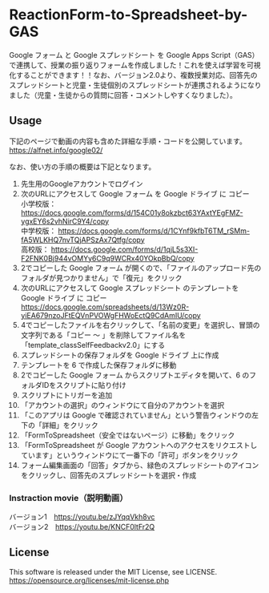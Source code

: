 # ReactionForm-to-Spreadsheet-by-GAS
Google フォーム と Google スプレッドシート を Google Apps Script（GAS）で連携して、授業の振り返りフォームを作成しました！これを使えば学習を可視化することができます！！なお、バージョン2.0より、複数授業対応、回答先のスプレッドシートと児童・生徒個別のスプレッドシートが連携されるようになりました（児童・生徒からの質問に回答・コメントしやすくなりました）。

## Usage
下記のページで動画の内容も含めた詳細な手順・コードを公開しています。  
https://alfnet.info/google02/

なお、使い方の手順の概要は下記となります。
1. 先生用のGoogleアカウントでログイン
2. 次のURLにアクセスして Google フォーム を Google ドライブ に コピー  
小学校版： https://docs.google.com/forms/d/154C01y8okzbct63YAxtYEgFMZ-ygxEY6s2vhNirC9Y4/copy  
中学校版： https://docs.google.com/forms/d/1CYnf9kfbT6TM_rSMm-fA5WLKHQ7nvTQjAPSzAx7Qtfg/copy  
高校版： https://docs.google.com/forms/d/1qjL5s3XI-F2FNK0Bj944vOMYy6C9q9WCRx40YOkpBbQ/copy
3. 2でコピーした Google フォーム が開くので、「ファイルのアップロード先のフォルダが見つかりません」で「復元」をクリック
4. 次のURLにアクセスして Google スプレッドシート のテンプレートを Google ドライブ に コピー  
https://docs.google.com/spreadsheets/d/13Wz0R-yiEA679nzoJFtEQVnPVOWgFHWoEctQ9CdAmIU/copy
5. 4でコピーしたファイルを右クリックして、「名前の変更」を選択し、冒頭の文字列である「コピー 〜 」を削除してファイル名を「template_classSelfFeedbackv2.0」にする
6. スプレッドシートの保存フォルダを Google ドライブ 上に作成
7. テンプレートを 6 で作成した保存フォルダに移動
8. 2でコピーした Google フォーム からスクリプトエディタを開いて、6 のフォルダIDをスクリプトに貼り付け
9. スクリプトにトリガーを追加
10. 「アカウントの選択」のウィンドウにて自分のアカウントを選択
11. 「このアプリは Google で確認されていません」という警告ウィンドウの左下の「詳細」をクリック
12. 「FormToSpreadsheet（安全ではないページ）に移動」をクリック
13. 「FormToSpreadsheet が Google アカウントへのアクセスをリクエストしています」というウィンドウにて一番下の「許可」ボタンをクリック
14. フォーム編集画面の「回答」タブから、緑色のスプレッドシートのアイコンをクリックし、回答先のスプレッドシートを選択・作成

### Instraction movie（説明動画）
バージョン1　https://youtu.be/zJYqqVkh8vc  
バージョン2　https://youtu.be/KNCF0ltFr2Q

## License
This software is released under the MIT License, see LICENSE.  
https://opensource.org/licenses/mit-license.php
